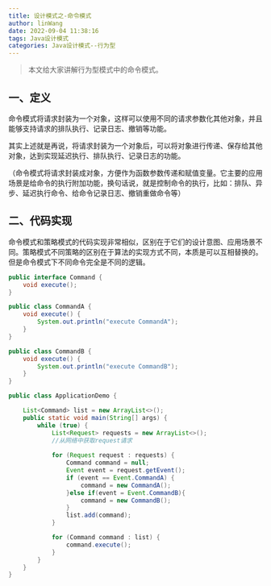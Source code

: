 ```yaml
---
title: 设计模式之-命令模式
author: linWang
date: 2022-09-04 11:38:16
tags: Java设计模式
categories: Java设计模式--行为型
---
```


> 本文给大家讲解行为型模式中的命令模式。

<!--more-->

## 一、定义

命令模式将请求封装为一个对象，这样可以使用不同的请求参数化其他对象，并且能够支持请求的排队执行、记录日志、撤销等功能。

其实上述就是再说，将请求封装为一个对象后，可以将对象进行传递、保存给其他对象，达到实现延迟执行、排队执行、记录日志的功能。

（命令模式将请求封装成对象，方便作为函数参数传递和赋值变量。它主要的应用场景是给命令的执行附加功能，换句话说，就是控制命令的执行，比如：排队、异步、延迟执行命令、给命令记录日志、撤销重做命令等）

## 二、代码实现

命令模式和策略模式的代码实现非常相似，区别在于它们的设计意图、应用场景不同。策略模式不同策略的区别在于算法的实现方式不同，本质是可以互相替换的。但是命令模式下不同命令完全是不同的逻辑。

```java
public interface Command {
    void execute();
}

public class CommandA {
    void execute() {
        System.out.println("execute CommandA");
    }
}

public class CommandB {
    void execute() {
        System.out.println("execute CommandB");
    }
}

public class ApplicationDemo {

    List<Command> list = new ArrayList<>();
    public static void main(String[] args) {
        while (true) {
            List<Request> requests = new ArrayList<>();
            //从网络中获取request请求
            
            for (Request request : requests) {
                Command command = null;
                Event event = request.getEvent();
                if (event == Event.CommandA) {
                    command = new CommandA();
                }else if(event = Event.CommandB){
                    command = new CommandB();
                }
                list.add(command);
            }

            for (Command command : list) {
                command.execute();
            }
        }
    }
}
```

